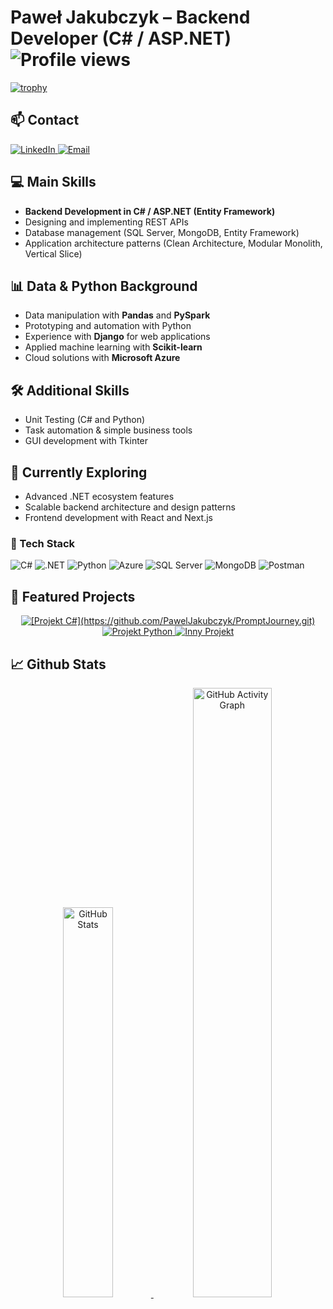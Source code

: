 # Paweł Jakubczyk – Backend Developer (C# / ASP.NET) ![Profile views](https://komarev.com/ghpvc/?username=PawelJakubczyk&color=blue)
[![trophy](https://github-profile-trophy.vercel.app/?username=PawelJakubczyk&theme=onedark)](https://github.com/ryo-ma/github-profile-trophy)

## 📫 Contact  

<p align="left">
  <a href="https://www.linkedin.com/in/pawe%C5%82-jakubczyk-3b9175224/">
    <img src="https://img.shields.io/badge/LinkedIn-Paweł%20Jakubczyk-blue?style=for-the-badge&logo=linkedin" alt="LinkedIn"/>
  </a>
  <a href="mailto:pawel.jakubczyk@gmail.com">
    <img src="https://img.shields.io/badge/Email-pawel.jakubczyk%40gmail.com-red?style=for-the-badge&logo=gmail&logoColor=white" alt="Email"/>
  </a>
</p>

## 💻 Main Skills

* **Backend Development in C# / ASP.NET (Entity Framework)**
* Designing and implementing REST APIs
* Database management (SQL Server, MongoDB, Entity Framework)
* Application architecture patterns (Clean Architecture, Modular Monolith, Vertical Slice)
    
## 📊 Data & Python Background

* Data manipulation with **Pandas** and **PySpark**
* Prototyping and automation with Python
* Experience with **Django** for web applications
* Applied machine learning with **Scikit-learn**
* Cloud solutions with **Microsoft Azure**

## 🛠 Additional Skills

* Unit Testing (C# and Python)
* Task automation & simple business tools
* GUI development with Tkinter

## 🚀 Currently Exploring

* Advanced .NET ecosystem features
* Scalable backend architecture and design patterns
* Frontend development with React and Next.js

### 🔧 Tech Stack  
![C#](https://img.shields.io/badge/-C%23-239120?style=flat&logo=c-sharp&logoColor=white)
![.NET](https://img.shields.io/badge/-.NET-512BD4?style=flat&logo=dotnet&logoColor=white)
![Python](https://img.shields.io/badge/-Python-3776AB?style=flat&logo=python&logoColor=white)
![Azure](https://img.shields.io/badge/-Azure-0078D4?style=flat&logo=microsoft-azure&logoColor=white)
![SQL Server](https://img.shields.io/badge/-SQL%20Server-CC2927?style=flat&logo=microsoftsqlserver&logoColor=white)
![MongoDB](https://img.shields.io/badge/-MongoDB-47A248?style=flat&logo=mongodb&logoColor=white)
![Postman](https://img.shields.io/badge/-Postman-FF6C37?style=flat&logo=postman&logoColor=white)

## 🌟 Featured Projects

<p align="center">
  <a href="https://github.com/PawelJakubczyk/TwojProjektCSharp">
    <img src="https://github-readme-stats.vercel.app/api/pin/?username=PawelJakubczyk&repo=TwojProjektCSharp&theme=onedark" alt="[Projekt C#](https://github.com/PawelJakubczyk/PromptJourney.git)"/>
  </a>
  <a href="https://github.com/PawelJakubczyk/TwojProjektPython">
    <img src="https://github-readme-stats.vercel.app/api/pin/?username=PawelJakubczyk&repo=TwojProjektPython&theme=onedark" alt="Projekt Python"/>
  </a>
  <a href="https://github.com/PawelJakubczyk/InnyProjekt">
    <img src="https://github-readme-stats.vercel.app/api/pin/?username=PawelJakubczyk&repo=InnyProjekt&theme=onedark" alt="Inny Projekt"/>
  </a>
</p>

## 📈 Github Stats

<p align="center">
  <a href="https://github.com/PawelJakubczyk/github-readme-stats">
    <img src="https://github-readme-stats.vercel.app/api?username=PawelJakubczyk" alt="GitHub Stats" width="40%" style="display:inline-block;"/>
  </a>
  <img src="https://github-readme-activity-graph.vercel.app/graph?username=PawelJakubczyk&theme=default" alt="GitHub Activity Graph" width="50%" style="display:inline-block;"/>
</p>


